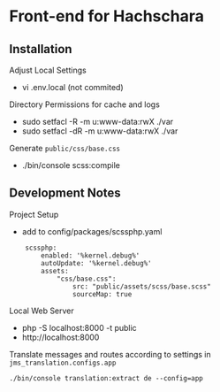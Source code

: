 Front-end for Hachschara
========================

Installation
------------
Adjust Local Settings

- vi .env.local (not commited)

Directory Permissions for cache and logs

- sudo setfacl -R -m u:www-data:rwX ./var
- sudo setfacl -dR -m u:www-data:rwX ./var

Generate `public/css/base.css`

- ./bin/console scss:compile

Development Notes
-----------------
Project Setup

- add to config/packages/scssphp.yaml
```
    scssphp:
        enabled: '%kernel.debug%'
        autoUpdate: '%kernel.debug%'
        assets:
            "css/base.css":
                src: "public/assets/scss/base.scss"
                sourceMap: true
```

Local Web Server
- php -S localhost:8000 -t public
- http://localhost:8000

Translate messages and routes according to settings in
`jms_translation.configs.app`

    ./bin/console translation:extract de --config=app
